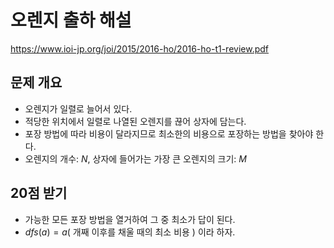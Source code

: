 # 오렌지 출하 해설
https://www.ioi-jp.org/joi/2015/2016-ho/2016-ho-t1-review.pdf
## 문제 개요
+ 오렌지가 일렬로 늘어서 있다.  
+ 적당한 위치에서 일렬로 나열된 오렌지를 끊어 상자에 담는다.  
+ 포장 방법에 따라 비용이 달라지므로 최소한의 비용으로 포장하는 방법을 찾아야 한다.  
+ 오렌지의 개수: $N$, 상자에 들어가는 가장 큰 오렌지의 크기: $M$
## 20점 받기
+ 가능한 모든 포장 방법을 열거하여 그 중 최소가 답이 된다.
+ $dfs(a)=a($ 개째 이후를 채울 때의 최소 비용 $)$ 이라 하자.

